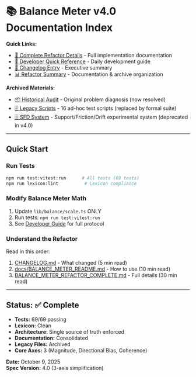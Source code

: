 # 📚 Balance Meter v4.0 Documentation Index

**Quick Links:**
- [📘 Complete Refactor Details](BALANCE_METER_REFACTOR_COMPLETE.md) - Full implementation documentation
- [📖 Developer Quick Reference](docs/BALANCE_METER_README.md) - Daily development guide
- [📝 Changelog Entry](CHANGELOG.md#2025-01-21-critical-fix-balance-meter-dual-pipeline-elimination-v31) - Executive summary
- [📊 Refactor Summary](REFACTOR_SUMMARY_2025-01-21.md) - Documentation & archive organization

**Archived Materials:**
- [📦 Historical Audit](docs/archive/BALANCE_METER_AUDIT_2025-10-05.md) - Original problem diagnosis (now resolved)
- [🗄️ Legacy Scripts](scripts/archive/README.md) - 16 ad-hoc test scripts (replaced by formal suite)
- [🗄️ SFD System](docs/archive/) - Support/Friction/Drift experimental system (deprecated in v4.0)

---

## Quick Start

### Run Tests
```bash
npm run test:vitest:run      # All tests (69 tests)
npm run lexicon:lint          # Lexicon compliance
```

### Modify Balance Meter Math
1. Update `lib/balance/scale.ts` ONLY
2. Run tests: `npm run test:vitest:run`
3. See [Developer Guide](docs/BALANCE_METER_README.md) for full protocol

### Understand the Refactor
Read in this order:
1. [CHANGELOG.md](CHANGELOG.md) - What changed (5 min read)
2. [docs/BALANCE_METER_README.md](docs/BALANCE_METER_README.md) - How to use (10 min read)
3. [BALANCE_METER_REFACTOR_COMPLETE.md](BALANCE_METER_REFACTOR_COMPLETE.md) - Full details (30 min read)

---

## Status: ✅ Complete

- **Tests:** 69/69 passing
- **Lexicon:** Clean
- **Architecture:** Single source of truth enforced
- **Documentation:** Consolidated
- **Legacy Files:** Archived
- **Core Axes:** 3 (Magnitude, Directional Bias, Coherence)

**Date:** October 9, 2025  
**Spec Version:** 4.0 (3-axis simplification)
